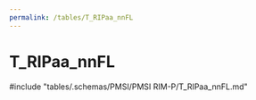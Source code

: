 ```yaml
---
permalink: /tables/T_RIPaa_nnFL
---
```

# T_RIPaa_nnFL

<!-- ATTENTION : Ne pas supprimer ou modifier la ligne ci-dessous -->
#include "tables/.schemas/PMSI/PMSI RIM-P/T_RIPaa_nnFL.md"
<!-- ATTENTION : Ne pas supprimer ou modifier la ligne ci-dessus -->
